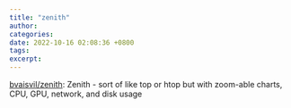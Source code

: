 ```yaml
---
title: "zenith"
author: 
categories: 
date: 2022-10-16 02:08:36 +0800
tags: 
excerpt: 
---
```



[bvaisvil/zenith](https://github.com/bvaisvil/zenith): Zenith - sort of like top or htop but with zoom-able charts, CPU, GPU, network, and disk usage






